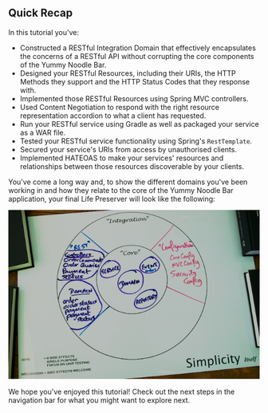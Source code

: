 ## Quick Recap

In this tutorial you've:

* Constructed a RESTful Integration Domain that effectively encapsulates the concerns of a RESTful API without corrupting the core components of the Yummy Noodle Bar. 
* Designed your RESTful Resources, including their URIs, the HTTP Methods they support and the HTTP Status Codes that they response with.
* Implemented those RESTful Resources using Spring MVC controllers.
* Used Content Negotiation to respond with the right resource representation accordion to what a client has requested.
* Run your RESTful service using Gradle as well as packaged your service as a WAR file.
* Tested your RESTful service functionality using Spring's `RestTemplate`.
* Secured your service's URIs from access by unauthorised clients.
* Implemented HATEOAS to make your services' resources and relationships between those resources discoverable by your clients.

You've come a long way and, to show the different domains you've been working in and how they relate to the core of the Yummy Noodle Bar application, your final Life Preserver will look like the following:

![Life Preserver showing all Domains completed in this Tutorial](../images/life-preserver-complete.png)

We hope you've enjoyed this tutorial! Check out the next steps in the navigation bar for what you might want to explore next.